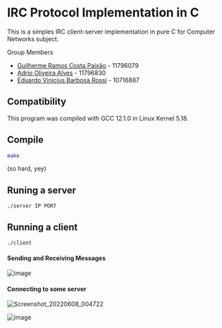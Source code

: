 # IRC Protocol Implementation in C

This is a simples IRC client-server implementation in pure C for Computer Networks subject.

Group Members

- [Guilherme Ramos Costa Paixão](https://guip.dev) - 11796079
- [Adrio Oliveira Alves](https://github.com/adriooa) - 11796830
- [Eduardo Vinicius Barbosa Rossi](https://github.com/RossiEduardo) - 10716887

## Compatibility

This program was compiled with GCC 12.1.0 in Linux Kernel 5.18.

## Compile

```sh
make
```
(so hard, yey)

## Runing a server

```
./server IP PORT
```
## Running a client
```
./client
```

#### Sending and Receiving Messages
![image](https://user-images.githubusercontent.com/26512375/172527923-df33b7b5-d7ca-46e7-925d-af32f8841952.png)

#### Connecting to some server
![Screenshot_20220608_004722](https://user-images.githubusercontent.com/26512375/172527987-788231fe-fb18-440c-aba6-1156e68c91ff.png)

![image](https://user-images.githubusercontent.com/26512375/172528336-293af326-90fd-4521-9d48-e57cfa2133aa.png)


